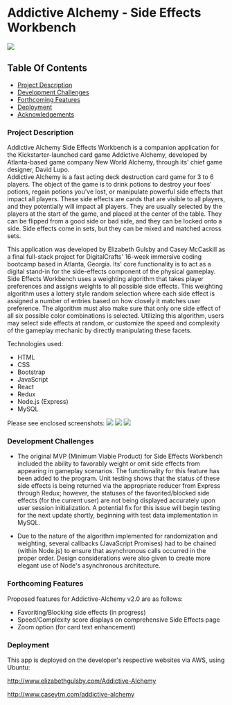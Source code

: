 # Addictive Alchemy - Side Effects Workbench

<img src="http://i.imgur.com/ErvSwtf.jpg">

## Table Of Contents
- [Project Description](#project-description)
- [Development Challenges](#development-challenges)
- [Forthcoming Features](#forthcoming-features)
- [Deployment](#deployment)
- [Acknowledgements](#acknowledgements)

### Project Description

Addictive Alchemy Side Effects Workbench is a companion application for the Kickstarter-launched card game Addictive Alchemy, 
developed by Atlanta-based game company New World Alchemy, through its' chief game designer, David Lupo.  
Addictive Alchemy is a fast acting deck destruction card game for 3 to 6 players. The object of the game is to drink potions to 
destroy your foes' potions, regain potions you've lost, or manipulate powerful side effects that impact all players. These side 
effects are cards that are visible to all players, and they potentially will impact all players. They are usually selected by 
the players at the start of the game, and placed at the center of the table. They can be flipped from a good side or bad side, 
and they can be locked onto a side. Side effects come in sets, but they can be mixed and matched across sets. 

This application was developed by Elizabeth Gulsby and Casey
McCaskill as a final full-stack project for DigitalCrafts' 16-week immersive coding bootcamp based in Atlanta, Georgia. Its' core functionality is to act as a digital stand-in for the side-effects 
component of the physical gameplay. Side Effects Workbench uses a weighting algorithm that takes 
player preferences and assigns weights to all possible side effects. This weighting algorithm uses a lottery style random 
selection where each side effect is assigned a number of entries based on how closely it matches user preference. 
The algorithm must also make sure that only one side effect of all six possible color combinations is selected.  Utilizing this algorithm, 
users may select side effects at random, or customize the speed and complexity of the gameplay mechanic by directly manipulating 
these facets.

Technologies used:
- HTML
- CSS
- Bootstrap
- JavaScript
- React
- Redux
- Node.js (Express)
- MySQL

Please see enclosed screenshots:
<img src="http://i.imgur.com/THW6DEQ.jpg">
<img src="http://i.imgur.com/a2TVNO2.jpg">
<img src="http://i.imgur.com/yNhmfZS.jpg">


### Development Challenges

* The original MVP (Minimum Viable Product) for Side Effects Workbench included the ability to favorably weight or omit side effects from appearing
in gameplay scenarios.  The functionality for this feature has been added to the program. Unit testing
shows that the status of these side effects is being returned via the appropriate reducer from Express through Redux; however, 
the statuses of the favorited/blocked side effects (for the current user) are not being displayed accurately upon user session 
initialization.  A potential fix for this issue will begin testing for the next update shortly, beginning with test data 
implementation in MySQL.

* Due to the nature of the algorithm implemented for randomization and weighting, several callbacks (JavaScript Promises)
had to be chained (within Node.js) to ensure that asynchronous calls occurred in the proper order.  Design considerations were 
also given to create more elegant use of Node's asynchronous architecture.  

### Forthcoming Features

Proposed features for Addictive-Alchemy v2.0 are as follows:
- Favoriting/Blocking side effects (in progress)
- Speed/Complexity score displays on comprehensive Side Effects page
- Zoom option (for card text enhancement)

### Deployment

This app is deployed on the developer's respective websites via AWS, using Ubuntu:

http://www.elizabethgulsby.com/Addictive-Alchemy

http://www.caseytm.com/addictive-alchemy





